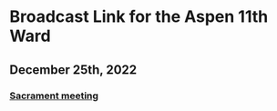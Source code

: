 # Broadcast Link for the Aspen 11th Ward

## December 25th, 2022
### [Sacrament meeting](https://www.youtube.com/watch?v=-UJP0Z_uQe0)
